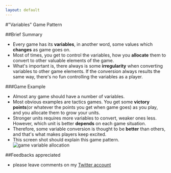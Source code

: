 ```yaml
---
layout: default
---
```


#"Variables" Game Pattern

##Brief Summary
* Every game has its __variables__, in another word, some values which __changes__ as game goes on.
* Most of times, you get to control the variables, how you __allocate__ them to convert to other valuable elements of the game.
* What's important is, there always is some __irregularity__ when converting variables to other game elements. If the conversion always results the same way, there's no fun controlling the variables as a player.

###Game Example
* Almost any game should have a number of variables.
* Most obvious examples are tactics games. You get some __victory points__(or whatever the points you get when game goes) as you play, and you allocate them to grow your units.
* Stronger units requires more variables to convert, weaker ones less. However, which unit is better __depends__ on each game situation.
* Therefore, some variable conversion is thought to be __better__ than others, and that's what makes players keep excited.
* This screen shot should explain this game pattern. ![game variable allocation](http://4.bp.blogspot.com/_B7puBFSDK1I/TPH4dHp_udI/AAAAAAAAABQ/vskTcHyyX8U/s1600/Company-of-heroes-online-store.jpg)

##Feedbacks appreciated
* please leave comments on my [Twitter account](http://twitter.com/kenzan100)
